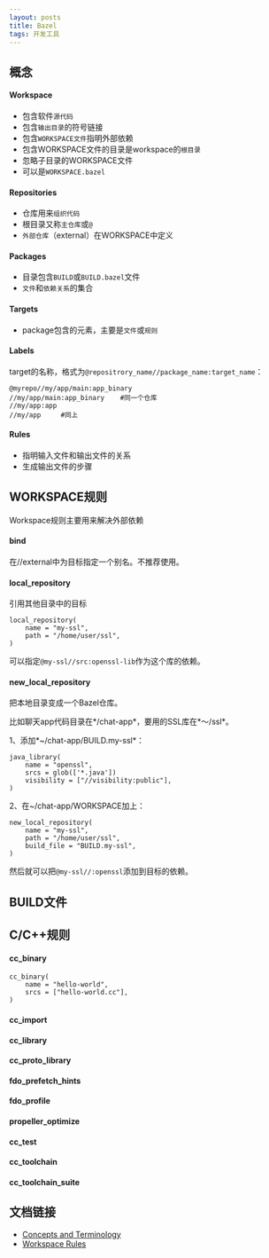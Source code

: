 ```yaml
---
layout: posts
title: Bazel
tags: 开发工具
---
```



## 概念

#### Workspace

* 包含软件`源代码`
* 包含`输出目录`的符号链接
* 包含`WORKSPACE文件`指明外部依赖
* 包含WORKSPACE文件的目录是workspace的`根目录`
* 忽略子目录的WORKSPACE文件
* 可以是`WORKSPACE.bazel`

#### Repositories

* 仓库用来`组织代码`
* 根目录又称`主仓库`或`@`
* `外部仓库`（external）在WORKSPACE中定义

#### Packages

* 目录包含`BUILD`或`BUILD.bazel`文件
* `文件`和`依赖关系`的集合

#### Targets

* package包含的元素，主要是`文件`或`规则`

#### Labels

target的名称，格式为`@repositrory_name//package_name:target_name`：

```
@myrepo//my/app/main:app_binary
//my/app/main:app_binary    #同一个仓库
//my/app:app
//my/app     #同上
```



#### Rules

* 指明输入文件和输出文件的关系
* 生成输出文件的步骤

## WORKSPACE规则

Workspace规则主要用来解决外部依赖

#### bind

在//external中为目标指定一个别名。不推荐使用。

#### local_repository

引用其他目录中的目标

```
local_repository(
    name = "my-ssl",
    path = "/home/user/ssl",
)
```

可以指定`@my-ssl//src:openssl-lib`作为这个库的依赖。

#### new_local_repository

把本地目录变成一个Bazel仓库。

比如聊天app代码目录在*/chat-app*，要用的SSL库在*～/ssl*。

1、添加*~/chat-app/BUILD.my-ssl*：

```
java_library(
    name = "openssl",
    srcs = glob(['*.java'])
    visibility = ["//visibility:public"],
)
```

2、在~/chat-app/WORKSPACE加上：

```
new_local_repository(
    name = "my-ssl",
    path = "/home/user/ssl",
    build_file = "BUILD.my-ssl",
)
```

然后就可以把`@my-ssl//:openssl`添加到目标的依赖。



## BUILD文件



## C/C++规则

#### cc_binary

```bazel
cc_binary(
    name = "hello-world",
    srcs = ["hello-world.cc"],
)
```

#### cc_import

#### cc_library

#### cc_proto_library

#### fdo_prefetch_hints

#### fdo_profile

#### propeller_optimize

#### cc_test

#### cc_toolchain

#### cc_toolchain_suite



## 文档链接

* [Concepts and Terminology](https://docs.bazel.build/versions/master/build-ref.html)
* [Workspace Rules](https://docs.bazel.build/versions/master/be/workspace.html)

